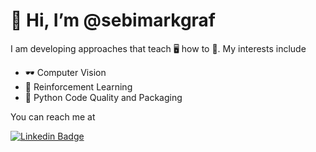 # 👋 Hi, I’m @sebimarkgraf
I am developing approaches that teach 🖥️ how to 🧠.
My interests include
- 🕶 Computer Vision 
- 🤖 Reinforcement Learning
- 🐍 Python Code Quality and Packaging


You can reach me at 

[![Linkedin Badge](https://img.shields.io/badge/-sebimarkgraf-blue?style=flat-square&logo=Linkedin&logoColor=white&link=https://www.linkedin.com/in/sebastian-markgraf-85726a182/)](https://www.linkedin.com/in/sebastian-markgraf-85726a182/)
